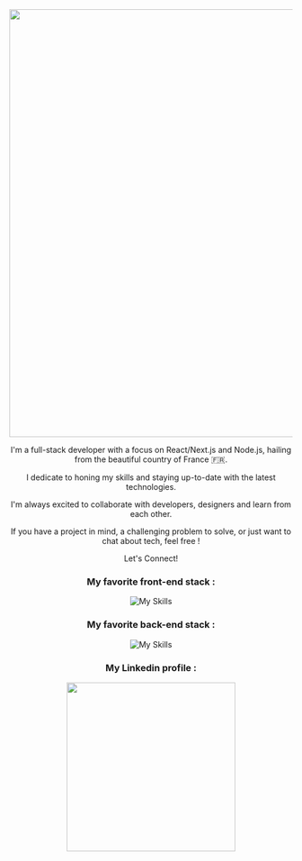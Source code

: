 <div align="center" width="760" >
  <img src="https://res.cloudinary.com/developpement/image/upload/v1685553901/banner-github_b61k7u.png" width="760" >
</div>
<div align="center" width="760" >
  <p>
    I'm a full-stack developer with a focus on React/Next.js and Node.js, hailing from the beautiful country of France 🇫🇷. 
  </p>
  <p>
    I dedicate to honing my skills and staying up-to-date with the latest technologies.
  </p>
  <p>
    I'm always excited to collaborate with developers, designers and learn from each other.
  </p>
  <p>
    If you have a project in mind, a challenging problem to solve, or just want to chat about tech, feel free !
  </p>
  <p>
    Let's Connect!
  </p>
</div>
  



<div align="center" >
 
  <h3> My favorite front-end stack :</h3>

  ![My Skills](https://skillicons.dev/icons?i=js,html,css,sass,react,next,redux)

  <h3> My favorite back-end stack : </h3>
  
  ![My Skills](https://skillicons.dev/icons?i=nodejs,express,sequelize,postgres)

  <h3> My Linkedin profile :  </h3>
  
  <a href="https://www.linkedin.com/in/jeremy-nourri">  
    <img src="https://res.cloudinary.com/developpement/image/upload/v1684360719/linkedin_badge_nzqan5.png" align="center" width="300">
  </a>

</div align="center">

